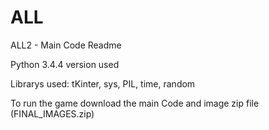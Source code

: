 # ALL
ALL2 - Main Code Readme

Python 3.4.4 version used 

Librarys used: tKinter, sys, PIL, time, random

To run the game download the main Code and image zip file (FINAL_IMAGES.zip)

